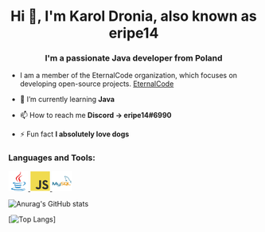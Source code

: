 <h1 align="center">Hi 👋, I'm Karol Dronia, also known as eripe14</h1>
<h3 align="center">I'm a passionate Java developer from Poland</h3>

- <i class="ri-terminal-box-fill"></i>I am a member of the EternalCode organization, which focuses on developing open-source projects. [EternalCode](https://github.com/EternalCodeTeam)

- 🌱 I’m currently learning **Java**

- 📫 How to reach me **Discord -> eripe14#6990**

- ⚡ Fun fact **I absolutely love dogs**

<h3 align="left">Languages and Tools:</h3>
<p align="left"> <a href="https://www.java.com" target="_blank" rel="noreferrer"> <img src="https://raw.githubusercontent.com/devicons/devicon/master/icons/java/java-original.svg" alt="java" width="40" height="40"/> </a> <a href="https://developer.mozilla.org/en-US/docs/Web/JavaScript" target="_blank" rel="noreferrer"> <img src="https://raw.githubusercontent.com/devicons/devicon/master/icons/javascript/javascript-original.svg" alt="javascript" width="40" height="40"/> </a> <a href="https://www.mysql.com/" target="_blank" rel="noreferrer"> <img src="https://raw.githubusercontent.com/devicons/devicon/master/icons/mysql/mysql-original-wordmark.svg" alt="mysql" width="40" height="40"/> </a> </p>

![Anurag's GitHub stats](https://github-readme-stats.vercel.app/api?username=eripe14&count_private=true&show_icons=true&theme=dracula)

[![Top Langs](https://github-readme-stats.vercel.app/api/top-langs/?username=eripe14&layout=compact&theme=dracula)]
